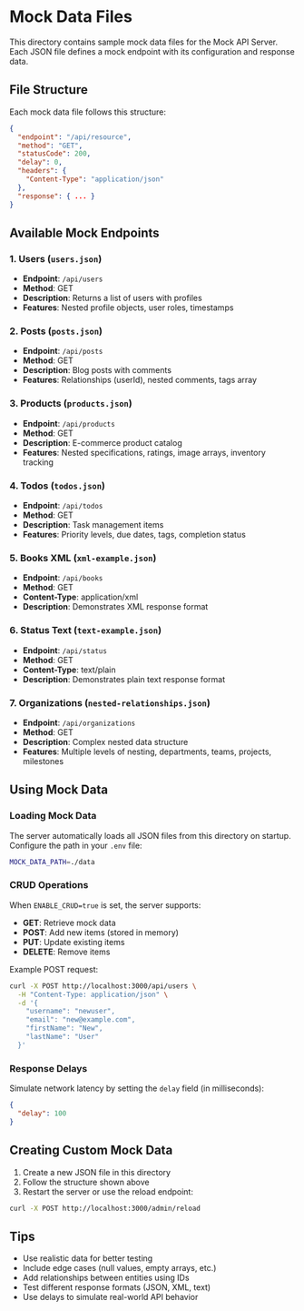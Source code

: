 # Mock Data Files

This directory contains sample mock data files for the Mock API Server. Each JSON file defines a mock endpoint with its configuration and response data.

## File Structure

Each mock data file follows this structure:

```json
{
  "endpoint": "/api/resource",
  "method": "GET",
  "statusCode": 200,
  "delay": 0,
  "headers": {
    "Content-Type": "application/json"
  },
  "response": { ... }
}
```

## Available Mock Endpoints

### 1. Users (`users.json`)
- **Endpoint**: `/api/users`
- **Method**: GET
- **Description**: Returns a list of users with profiles
- **Features**: Nested profile objects, user roles, timestamps

### 2. Posts (`posts.json`)
- **Endpoint**: `/api/posts`
- **Method**: GET
- **Description**: Blog posts with comments
- **Features**: Relationships (userId), nested comments, tags array

### 3. Products (`products.json`)
- **Endpoint**: `/api/products`
- **Method**: GET
- **Description**: E-commerce product catalog
- **Features**: Nested specifications, ratings, image arrays, inventory tracking

### 4. Todos (`todos.json`)
- **Endpoint**: `/api/todos`
- **Method**: GET
- **Description**: Task management items
- **Features**: Priority levels, due dates, tags, completion status

### 5. Books XML (`xml-example.json`)
- **Endpoint**: `/api/books`
- **Method**: GET
- **Content-Type**: application/xml
- **Description**: Demonstrates XML response format

### 6. Status Text (`text-example.json`)
- **Endpoint**: `/api/status`
- **Method**: GET
- **Content-Type**: text/plain
- **Description**: Demonstrates plain text response format

### 7. Organizations (`nested-relationships.json`)
- **Endpoint**: `/api/organizations`
- **Method**: GET
- **Description**: Complex nested data structure
- **Features**: Multiple levels of nesting, departments, teams, projects, milestones

## Using Mock Data

### Loading Mock Data

The server automatically loads all JSON files from this directory on startup. Configure the path in your `.env` file:

```bash
MOCK_DATA_PATH=./data
```

### CRUD Operations

When `ENABLE_CRUD=true` is set, the server supports:

- **GET**: Retrieve mock data
- **POST**: Add new items (stored in memory)
- **PUT**: Update existing items
- **DELETE**: Remove items

Example POST request:
```bash
curl -X POST http://localhost:3000/api/users \
  -H "Content-Type: application/json" \
  -d '{
    "username": "newuser",
    "email": "new@example.com",
    "firstName": "New",
    "lastName": "User"
  }'
```

### Response Delays

Simulate network latency by setting the `delay` field (in milliseconds):

```json
{
  "delay": 100
}
```

## Creating Custom Mock Data

1. Create a new JSON file in this directory
2. Follow the structure shown above
3. Restart the server or use the reload endpoint:

```bash
curl -X POST http://localhost:3000/admin/reload
```

## Tips

- Use realistic data for better testing
- Include edge cases (null values, empty arrays, etc.)
- Add relationships between entities using IDs
- Test different response formats (JSON, XML, text)
- Use delays to simulate real-world API behavior
